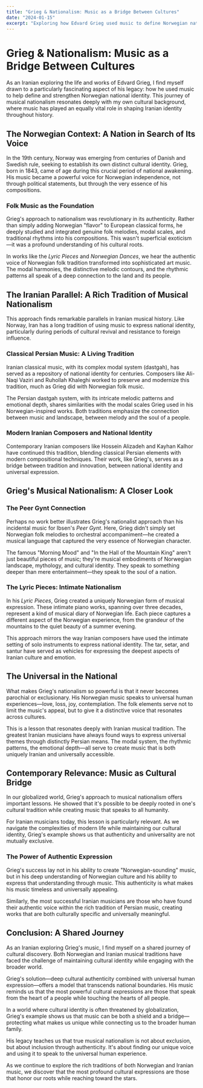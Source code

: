 ```yaml
---
title: "Grieg & Nationalism: Music as a Bridge Between Cultures"
date: "2024-01-15"
excerpt: "Exploring how Edvard Grieg used music to define Norwegian national identity, and the fascinating parallels with Iranian musical nationalism."
---
```


# Grieg & Nationalism: Music as a Bridge Between Cultures

As an Iranian exploring the life and works of Edvard Grieg, I find myself drawn to a particularly fascinating aspect of his legacy: how he used music to help define and strengthen Norwegian national identity. This journey of musical nationalism resonates deeply with my own cultural background, where music has played an equally vital role in shaping Iranian identity throughout history.

## The Norwegian Context: A Nation in Search of Its Voice

In the 19th century, Norway was emerging from centuries of Danish and Swedish rule, seeking to establish its own distinct cultural identity. Grieg, born in 1843, came of age during this crucial period of national awakening. His music became a powerful voice for Norwegian independence, not through political statements, but through the very essence of his compositions.

### Folk Music as the Foundation

Grieg's approach to nationalism was revolutionary in its authenticity. Rather than simply adding Norwegian "flavor" to European classical forms, he deeply studied and integrated genuine folk melodies, modal scales, and traditional rhythms into his compositions. This wasn't superficial exoticism—it was a profound understanding of his cultural roots.

In works like the *Lyric Pieces* and *Norwegian Dances*, we hear the authentic voice of Norwegian folk tradition transformed into sophisticated art music. The modal harmonies, the distinctive melodic contours, and the rhythmic patterns all speak of a deep connection to the land and its people.

## The Iranian Parallel: A Rich Tradition of Musical Nationalism

This approach finds remarkable parallels in Iranian musical history. Like Norway, Iran has a long tradition of using music to express national identity, particularly during periods of cultural revival and resistance to foreign influence.

### Classical Persian Music: A Living Tradition

Iranian classical music, with its complex modal system (dastgah), has served as a repository of national identity for centuries. Composers like Ali-Naqi Vaziri and Ruhollah Khaleghi worked to preserve and modernize this tradition, much as Grieg did with Norwegian folk music.

The Persian dastgah system, with its intricate melodic patterns and emotional depth, shares similarities with the modal scales Grieg used in his Norwegian-inspired works. Both traditions emphasize the connection between music and landscape, between melody and the soul of a people.

### Modern Iranian Composers and National Identity

Contemporary Iranian composers like Hossein Alizadeh and Kayhan Kalhor have continued this tradition, blending classical Persian elements with modern compositional techniques. Their work, like Grieg's, serves as a bridge between tradition and innovation, between national identity and universal expression.

## Grieg's Musical Nationalism: A Closer Look

### The Peer Gynt Connection

Perhaps no work better illustrates Grieg's nationalist approach than his incidental music for Ibsen's *Peer Gynt*. Here, Grieg didn't simply set Norwegian folk melodies to orchestral accompaniment—he created a musical language that captured the very essence of Norwegian character.

The famous "Morning Mood" and "In the Hall of the Mountain King" aren't just beautiful pieces of music; they're musical embodiments of Norwegian landscape, mythology, and cultural identity. They speak to something deeper than mere entertainment—they speak to the soul of a nation.

### The Lyric Pieces: Intimate Nationalism

In his *Lyric Pieces*, Grieg created a uniquely Norwegian form of musical expression. These intimate piano works, spanning over three decades, represent a kind of musical diary of Norwegian life. Each piece captures a different aspect of the Norwegian experience, from the grandeur of the mountains to the quiet beauty of a summer evening.

This approach mirrors the way Iranian composers have used the intimate setting of solo instruments to express national identity. The tar, setar, and santur have served as vehicles for expressing the deepest aspects of Iranian culture and emotion.

## The Universal in the National

What makes Grieg's nationalism so powerful is that it never becomes parochial or exclusionary. His Norwegian music speaks to universal human experiences—love, loss, joy, contemplation. The folk elements serve not to limit the music's appeal, but to give it a distinctive voice that resonates across cultures.

This is a lesson that resonates deeply with Iranian musical tradition. The greatest Iranian musicians have always found ways to express universal themes through distinctly Persian means. The modal system, the rhythmic patterns, the emotional depth—all serve to create music that is both uniquely Iranian and universally accessible.

## Contemporary Relevance: Music as Cultural Bridge

In our globalized world, Grieg's approach to musical nationalism offers important lessons. He showed that it's possible to be deeply rooted in one's cultural tradition while creating music that speaks to all humanity.

For Iranian musicians today, this lesson is particularly relevant. As we navigate the complexities of modern life while maintaining our cultural identity, Grieg's example shows us that authenticity and universality are not mutually exclusive.

### The Power of Authentic Expression

Grieg's success lay not in his ability to create "Norwegian-sounding" music, but in his deep understanding of Norwegian culture and his ability to express that understanding through music. This authenticity is what makes his music timeless and universally appealing.

Similarly, the most successful Iranian musicians are those who have found their authentic voice within the rich tradition of Persian music, creating works that are both culturally specific and universally meaningful.

## Conclusion: A Shared Journey

As an Iranian exploring Grieg's music, I find myself on a shared journey of cultural discovery. Both Norwegian and Iranian musical traditions have faced the challenge of maintaining cultural identity while engaging with the broader world.

Grieg's solution—deep cultural authenticity combined with universal human expression—offers a model that transcends national boundaries. His music reminds us that the most powerful cultural expressions are those that speak from the heart of a people while touching the hearts of all people.

In a world where cultural identity is often threatened by globalization, Grieg's example shows us that music can be both a shield and a bridge—protecting what makes us unique while connecting us to the broader human family.

His legacy teaches us that true musical nationalism is not about exclusion, but about inclusion through authenticity. It's about finding our unique voice and using it to speak to the universal human experience.

As we continue to explore the rich traditions of both Norwegian and Iranian music, we discover that the most profound cultural expressions are those that honor our roots while reaching toward the stars.
